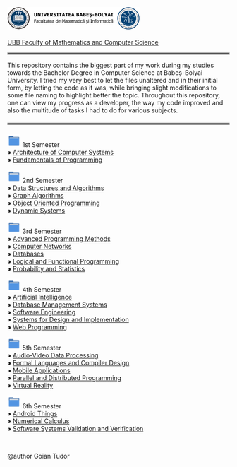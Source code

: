 <img src="./utils/ubb_logo.png" width="300"> <br><br>
[UBB Faculty of Mathematics and Computer Science]

<hr style="border:2px solid grey; margin: 15px 0">

This repository contains the biggest part of my work during my studies towards
the Bachelor Degree in Computer Science at Babeș-Bolyai University. I tried my
very best to let the files unaltered and in their initial form, by letting the
code as it was, while bringing slight modifications to some file naming to highlight
better the topic. Throughout this repository, one can view my progress as a developer,
the way my code improved and also the multitude of tasks I had to do for various subjects.

<hr style="border:2px solid gray; margin: 20px 0">

<img src="./utils/folder_picture.svg" width="30"> 1st Semester<br>
      ⁍ [Architecture of Computer Systems]<br>
      ⁍ [Fundamentals of Programming]

<img src="./utils/folder_picture.svg" width="30"> 2nd Semester<br>
      ⁍ [Data Structures and Algorithms]<br>
      ⁍ [Graph Algorithms]<br>
      ⁍ [Object Oriented Programming]<br>
      ⁍ [Dynamic Systems]

<img src="./utils/folder_picture.svg" width="30"> 3rd Semester<br>
      ⁍ [Advanced Programming Methods]<br>
      ⁍ [Computer Networks]<br>
      ⁍ [Databases]<br>
      ⁍ [Logical and Functional Programming]<br>
      ⁍ [Probability and Statistics]

<img src="./utils/folder_picture.svg" width="30"> 4th Semester<br>
      ⁍ [Artificial Intelligence]<br>
      ⁍ [Database Management Systems]<br>
      ⁍ [Software Engineering]<br>
      ⁍ [Systems for Design and Implementation]<br>
      ⁍ [Web Programming]

<img src="./utils/folder_picture.svg" width="30"> 5th Semester<br>
      ⁍ [Audio-Video Data Processing]<br>
      ⁍ [Formal Languages and Compiler Design]<br>
      ⁍ [Mobile Applications]<br>
      ⁍ [Parallel and Distributed Programming]<br>
      ⁍ [Virtual Reality]

<img src="./utils/folder_picture.svg" width="30"> 6th Semester<br>
      ⁍ [Android Things]<br>
      ⁍ [Numerical Calculus]<br>
      ⁍ [Software Systems Validation and Verification]

<br>


@author Goian Tudor<br>

[UBB Faculty of Mathematics and Computer Science]: http://www.cs.ubbcluj.ro/
[Architecture of Computer Systems]: https://github.com/VaruTudor/Architecture-of-Computer-Systems
[Fundamentals of Programming]: https://github.com/VaruTudor/Fundamentals-of-Programming
[Data Structures and Algorithms]: https://github.com/VaruTudor/Data-Structures-and-Algorithms
[Graph Algorithms]: https://github.com/VaruTudor/Graph-Algorithms
[Object Oriented Programming]: https://github.com/VaruTudor/Object-Oriented-Programming
[Dynamic Systems]: https://github.com/VaruTudor/Dynamic-Systems
[Advanced Programming Methods]: https://github.com/VaruTudor/Advanced-Programming-Methods
[Computer Networks]: https://github.com/VaruTudor/Computer-Networks
[Databases]: https://github.com/VaruTudor/Databases
[Logical and Functional Programming]: https://github.com/VaruTudor/Logical-and-Functional-Programming
[Probability and Statistics]: https://github.com/VaruTudor/Probability-And-Statistics
[Artificial Intelligence]: https://github.com/VaruTudor/Artificial-Intelligence
[Database Management Systems]: https://github.com/VaruTudor/Database-Management-Systems
[Software Engineering]: https://github.com/VaruTudor/Software-Engineering
[Systems for Design and Implementation]: https://github.com/VaruTudor/Systems-for-Design-and-Implementation
[Web Programming]: https://github.com/VaruTudor/Web-Programming
[Audio-Video Data Processing]: https://github.com/VaruTudor/Audio-Video-Data-Processing
[Formal Languages and Compiler Design]: https://github.com/VaruTudor/Formal-Languages-and-Compiler-Design
[Parallel and Distributed Programming]: https://github.com/VaruTudor/Parallel-and-Distributed-Programming
[Mobile Applications]: https://github.com/VaruTudor/Mobile-Applications
[Virtual Reality]: https://github.com/VaruTudor/Virtual-Reality
[Android Things]: https://github.com/VaruTudor/Android-Things
[Numerical Calculus]: https://github.com/VaruTudor/Numerical-Calculus
[Software Systems Validation and Verification]: https://github.com/VaruTudor/Software-Systems-Validation-and-Verification

